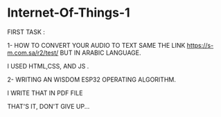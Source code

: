 # Internet-Of-Things-1



FIRST TASK :

1- HOW TO CONVERT YOUR AUDIO TO TEXT SAME THE LINK  https://s-m.com.sa/r2/test/ 
BUT IN ARABIC LANGUAGE.

I USED HTML,CSS, AND JS .


2- WRITING AN WISDOM ESP32 OPERATING ALGORITHM.

I WRITE THAT IN PDF FILE 


THAT'S IT, DON'T GIVE UP...

